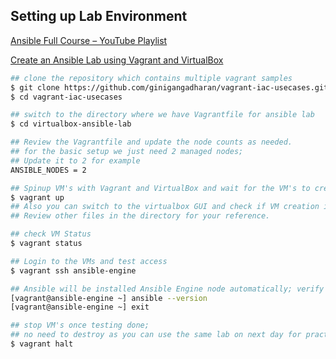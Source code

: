 ## Setting up Lab Environment

[Ansible Full Course – YouTube Playlist](https://youtu.be/K4wGqwS2RLw?list=PLH5uDiXcw8tSW9Y6FsVsSQJQ88tMPBsbK)

[Create an Ansible Lab using Vagrant and VirtualBox](https://www.youtube.com/watch?list=PLH5uDiXcw8tSW9Y6FsVsSQJQ88tMPBsbK&v=6sulABLjEJM)

```bash
## clone the repository which contains multiple vagrant samples
$ git clone https://github.com/ginigangadharan/vagrant-iac-usecases.git
$ cd vagrant-iac-usecases

## switch to the directory where we have Vagrantfile for ansible lab 
$ cd virtualbox-ansible-lab

## Review the Vagrantfile and update the node counts as needed.
## for the basic setup we just need 2 managed nodes;
## Update it to 2 for example
ANSIBLE_NODES = 2

## Spinup VM's with Vagrant and VirtualBox and wait for the VM's to create 
$ vagrant up
## Also you can switch to the virtualbox GUI and check if VM creation in progress
## Review other files in the directory for your reference.

## check VM Status
$ vagrant status

## Login to the VMs and test access
$ vagrant ssh ansible-engine

## Ansible will be installed Ansible Engine node automatically; verify the same.
[vagrant@ansible-engine ~] ansible --version
[vagrant@ansible-engine ~] exit

## stop VM's once testing done; 
## no need to destroy as you can use the same lab on next day for practicing.
$ vagrant halt
```